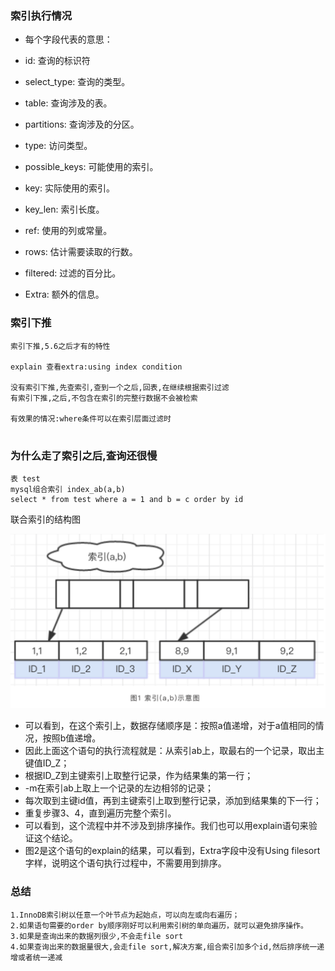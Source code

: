 ### 索引执行情况

- 每个字段代表的意思：

- id: 查询的标识符
- select_type: 查询的类型。
- table: 查询涉及的表。
- partitions: 查询涉及的分区。
- type: 访问类型。
- possible_keys: 可能使用的索引。
- key: 实际使用的索引。
- key_len: 索引长度。
- ref: 使用的列或常量。
- rows: 估计需要读取的行数。
- filtered: 过滤的百分比。
- Extra: 额外的信息。


### 索引下推
```text
索引下推,5.6之后才有的特性

explain 查看extra:using index condition

没有索引下推,先查索引,查到一个之后,回表,在继续根据索引过滤
有索引下推,之后,不包含在索引的完整行数据不会被检索

有效果的情况:where条件可以在索引层面过滤时


```


### 为什么走了索引之后,查询还很慢

```text
表 test
mysql组合索引 index_ab(a,b)
select * from test where a = 1 and b = c order by id  
```

联合索引的结构图

![示例图片](./WX20241101-015027@2x.png "图片标题")


- 可以看到，在这个索引上，数据存储顺序是：按照a值递增，对于a值相同的情况，按照b值递增。
- 因此上面这个语句的执行流程就是：从索引ab上，取最右的一个记录，取出主键值ID_Z；
- 根据ID_Z到主键索引上取整行记录，作为结果集的第一行；  
- -m在索引ab上取上一个记录的左边相邻的记录；
- 每次取到主键id值，再到主键索引上取到整行记录，添加到结果集的下一行；
- 重复步骤3、4，直到遍历完整个索引。
- 可以看到，这个流程中并不涉及到排序操作。我们也可以用explain语句来验证这个结论。
- 图2是这个语句的explain的结果，可以看到，Extra字段中没有Using filesort字样，说明这个语句执行过程中，不需要用到排序。

### 总结

```text
1.InnoDB索引树以任意一个叶节点为起始点，可以向左或向右遍历；
2.如果语句需要的order by顺序刚好可以利用索引树的单向遍历，就可以避免排序操作。
3.如果是查询出来的数据列很少,不会走file sort
4.如果查询出来的数据量很大,会走file sort,解决方案,组合索引加多个id,然后排序统一递增或者统一递减
```
